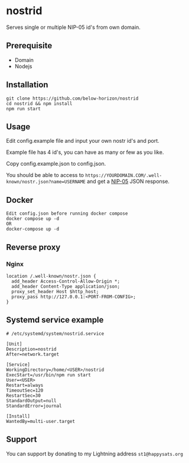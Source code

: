 # nostrid
Serves single or multiple NIP-05 id's from own domain.

## Prerequisite

- Domain
- Nodejs

## Installation
```
git clone https://github.com/below-horizon/nostrid
cd nostrid && npm install
npm run start
```
## Usage

Edit config.example file and input your own nostr id's and port.

Example file has 4 id's, you can have as many or few as you like.

Copy config.example.json to config.json.

You should be able to access to `https://YOURDOMAIN.COM/.well-known/nostr.json?name=USERNAME` and get a [NIP-05](https://github.com/nostr-protocol/nips/blob/master/05.md) JSON response.

## Docker
```
Edit config.json before running docker compose
docker compose up -d
OR
docker-compose up -d
```

## Reverse proxy

### Nginx
```
location /.well-known/nostr.json {
  add_header Access-Control-Allow-Origin *;
  add_header Content-Type application/json;
  proxy_set_header Host $http_host;
  proxy_pass http://127.0.0.1:<PORT-FROM-CONFIG>;
}
```

## Systemd service example
```
# /etc/systemd/system/nostrid.service

[Unit]
Description=nostrid
After=network.target

[Service]
WorkingDirectory=/home/<USER>/nostrid
ExecStart=/usr/bin/npm run start
User=<USER>
Restart=always
TimeoutSec=120
RestartSec=30
StandardOutput=null
StandardError=journal

[Install]
WantedBy=multi-user.target
```

## Support
You can support by donating to my Lightning address `st1@happysats.org`